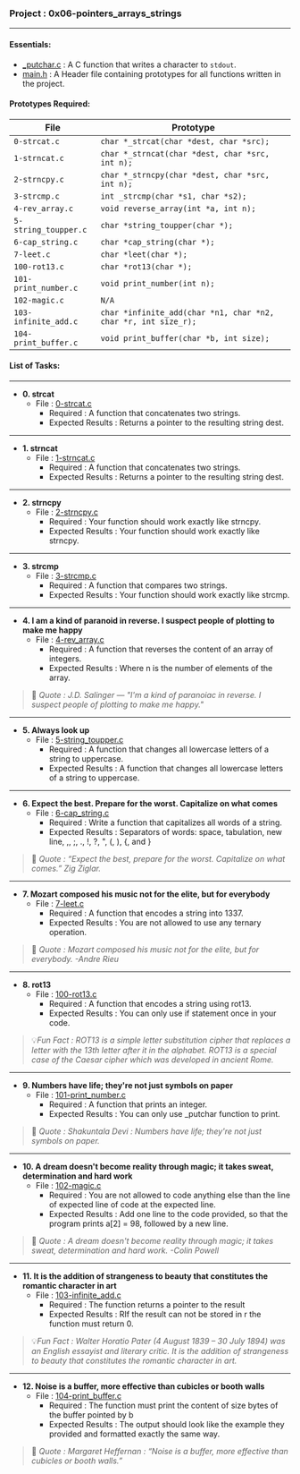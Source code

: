 <h3>Project : 0x06-pointers_arrays_strings</h3>
<hr>

<h4>Essentials:</h4>

* [_putchar.c](./_putchar.c) : A C function that writes a character to `stdout`.
* [main.h](./main.h) : A Header file containing prototypes for all functions written in the project.

<h4>Prototypes Required:</h4>

| File                 | Prototype                                                      |
| ---------------------| ---------------------------------------------------------------|
| `0-strcat.c`         | `char *_strcat(char *dest, char *src);`                        |
| `1-strncat.c`        | `char *_strncat(char *dest, char *src, int n);`                |
| `2-strncpy.c`        | `char *_strncpy(char *dest, char *src, int n);`                |
| `3-strcmp.c`         | `int _strcmp(char *s1, char *s2);`                             |
| `4-rev_array.c`      | `void reverse_array(int *a, int n);`                           |
| `5-string_toupper.c` | `char *string_toupper(char *);`                                |
| `6-cap_string.c`     | `char *cap_string(char *);`                                    |
| `7-leet.c`           | `char *leet(char *);`                                          |
| `100-rot13.c`        | `char *rot13(char *);`                                         |
| `101-print_number.c` | `void print_number(int n);`                                    |
| `102-magic.c`        | `N/A`                                                          |
| `103-infinite_add.c` | `char *infinite_add(char *n1, char *n2, char *r, int size_r);` |
| `104-print_buffer.c` | `void print_buffer(char *b, int size);`                        |

<h4>List of Tasks:</h4>
<hr>

* **0. strcat**
  * File : [0-strcat.c](./0-strcat.c)
    * Required : A function that concatenates two strings.
    * Expected Results : Returns a pointer to the resulting string dest.
<hr>

* **1. strncat**
  * File : [1-strncat.c](./1-strncat.c)
    * Required : A function that concatenates two strings.
    * Expected Results : Returns a pointer to the resulting string dest.
<hr>
  
* **2. strncpy**
  * File : [2-strncpy.c](./2-strncpy.c)
    * Required : Your function should work exactly like strncpy.
    * Expected Results : Your function should work exactly like strncpy.
<hr>
  
* **3. strcmp**
  * File : [3-strcmp.c](./3-strcmp.c)
    * Required : A function that compares two strings.
    * Expected Results : Your function should work exactly like strcmp.
<hr>

* **4. I am a kind of paranoid in reverse. I suspect people of plotting to make me happy**
  * File : [4-rev_array.c](./4-rev_array.c)
    * Required : A function that reverses the content of an array of integers.
    * Expected Results : Where n is the number of elements of the array.
    
> 💬 *Quote : J.D. Salinger — "I'm a kind of paranoiac in reverse. I suspect people of plotting to make me happy."*

<hr>
  
* **5. Always look up**
  * File : [5-string_toupper.c](./5-string_toupper.c)
    * Required : A function that changes all lowercase letters of a string to uppercase.
    * Expected Results : A function that changes all lowercase letters of a string to uppercase.
<hr>

* **6. Expect the best. Prepare for the worst. Capitalize on what comes**
  * File : [6-cap_string.c](./6-cap_string.c)
    * Required : Write a function that capitalizes all words of a string.
    * Expected Results : Separators of words: space, tabulation, new line, ,, ;, ., !, ?, ", (, ), {, and }
    
> 💬 *Quote : “Expect the best, prepare for the worst. Capitalize on what comes.” Zig Ziglar.*

<hr>

* **7. Mozart composed his music not for the elite, but for everybody**
  * File : [7-leet.c](./7-leet.c)
    * Required : A function that encodes a string into 1337.
    * Expected Results : You are not allowed to use any ternary operation.
    
> 💬 *Quote : Mozart composed his music not for the elite, but for everybody. -Andre Rieu*

<hr>

* **8. rot13**
  * File : [100-rot13.c](./100-rot13.c)
    * Required : A function that encodes a string using rot13.
    * Expected Results : You can only use if statement once in your code.
    
> 💡*Fun Fact :*
> *ROT13 is a simple letter substitution cipher that replaces a letter with the 13th letter after it in the alphabet.*
> *ROT13 is a special case of the Caesar cipher which was developed in ancient Rome.*

<hr>
  
* **9. Numbers have life; they're not just symbols on paper**
  * File : [101-print_number.c](./101-print_number.c)
    * Required : A function that prints an integer.
    * Expected Results : You can only use _putchar function to print.
    
> 💬 *Quote : Shakuntala Devi : Numbers have life; they're not just symbols on paper.*

<hr>

* **10. A dream doesn't become reality through magic; it takes sweat, determination and hard work**
  * File : [102-magic.c](./102-magic.c)
    * Required : You are not allowed to code anything else than the line of expected line of code at the expected line.
    * Expected Results : Add one line to the code provided, so that the program prints a[2] = 98, followed by a new line.
    
> 💬 *Quote : A dream doesn't become reality through magic; it takes sweat, determination and hard work. -Colin Powell*

<hr>
  
* **11. It is the addition of strangeness to beauty that constitutes the romantic character in art**
  * File : [103-infinite_add.c](./103-infinite_add.c)
    * Required : The function returns a pointer to the result
    * Expected Results : RIf the result can not be stored in r the function must return 0.
    
> 💡*Fun Fact :*
> *Walter Horatio Pater (4 August 1839 – 30 July 1894) was an English essayist and literary critic.*
> *It is the addition of strangeness to beauty that constitutes the romantic character in art.*

<hr>


* **12. Noise is a buffer, more effective than cubicles or booth walls**
  * File : [104-print_buffer.c](./104-print_buffer.c)
    * Required : The function must print the content of size bytes of the buffer pointed by b
    * Expected Results : The output should look like the example they provided and formatted exactly the same way.
    
> 💬 *Quote : Margaret Heffernan : “Noise is a buffer, more effective than cubicles or booth walls.”*
